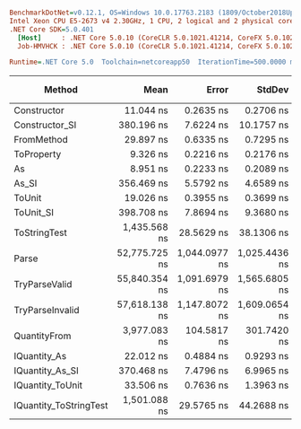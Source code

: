 ``` ini

BenchmarkDotNet=v0.12.1, OS=Windows 10.0.17763.2183 (1809/October2018Update/Redstone5)
Intel Xeon CPU E5-2673 v4 2.30GHz, 1 CPU, 2 logical and 2 physical cores
.NET Core SDK=5.0.401
  [Host]     : .NET Core 5.0.10 (CoreCLR 5.0.1021.41214, CoreFX 5.0.1021.41214), X64 RyuJIT
  Job-HMVHCK : .NET Core 5.0.10 (CoreCLR 5.0.1021.41214, CoreFX 5.0.1021.41214), X64 RyuJIT

Runtime=.NET Core 5.0  Toolchain=netcoreapp50  IterationTime=500.0000 ms  

```
|                 Method |          Mean |         Error |        StdDev |  Gen 0 | Gen 1 | Gen 2 | Allocated |
|----------------------- |--------------:|--------------:|--------------:|-------:|------:|------:|----------:|
|            Constructor |     11.044 ns |     0.2635 ns |     0.2706 ns |      - |     - |     - |         - |
|         Constructor_SI |    380.196 ns |     7.6224 ns |    10.1757 ns | 0.0068 |     - |     - |     192 B |
|             FromMethod |     29.897 ns |     0.6335 ns |     0.7295 ns |      - |     - |     - |         - |
|             ToProperty |      9.326 ns |     0.2216 ns |     0.2176 ns |      - |     - |     - |         - |
|                     As |      8.951 ns |     0.2233 ns |     0.2089 ns |      - |     - |     - |         - |
|                  As_SI |    356.469 ns |     5.5792 ns |     4.6589 ns | 0.0072 |     - |     - |     192 B |
|                 ToUnit |     19.026 ns |     0.3955 ns |     0.3699 ns |      - |     - |     - |         - |
|              ToUnit_SI |    398.708 ns |     7.8694 ns |     9.3680 ns | 0.0070 |     - |     - |     192 B |
|           ToStringTest |  1,435.568 ns |    28.5629 ns |    38.1306 ns | 0.0339 |     - |     - |     944 B |
|                  Parse | 52,775.725 ns | 1,044.0977 ns | 1,025.4436 ns | 1.2580 |     - |     - |   33344 B |
|          TryParseValid | 55,840.354 ns | 1,091.6979 ns | 1,565.6805 ns | 1.1809 |     - |     - |   33320 B |
|        TryParseInvalid | 57,618.138 ns | 1,147.8072 ns | 1,609.0654 ns | 1.2031 |     - |     - |   32928 B |
|           QuantityFrom |  3,977.083 ns |   104.5817 ns |   301.7420 ns |      - |     - |     - |      56 B |
|           IQuantity_As |     22.012 ns |     0.4884 ns |     0.9293 ns | 0.0009 |     - |     - |      24 B |
|        IQuantity_As_SI |    370.468 ns |     7.4796 ns |     6.9965 ns | 0.0068 |     - |     - |     192 B |
|       IQuantity_ToUnit |     33.506 ns |     0.7636 ns |     1.3963 ns | 0.0021 |     - |     - |      56 B |
| IQuantity_ToStringTest |  1,501.088 ns |    29.5765 ns |    44.2688 ns | 0.0348 |     - |     - |     944 B |
